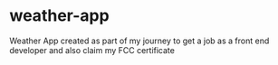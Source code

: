 # weather-app

Weather App created as part of my journey to get a job as a front end developer and also claim my FCC certificate
